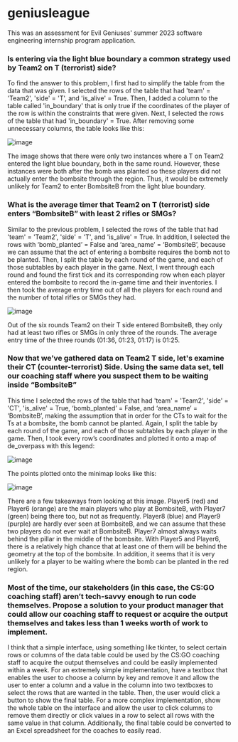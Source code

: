 # geniusleague

This was an assessment for Evil Geniuses' summer 2023 software engineering internship program application.

### Is entering via the light blue boundary a common strategy used by Team2 on T (terrorist) side?
To find the answer to this problem, I first had to simplify the table from the data that was given. I selected the rows of the table that had 'team' = 'Team2', 'side' = 'T', and 'is_alive' = True. Then, I added a column to the table called 'in_boundary' that is only true if the coordinates of the player of the row is within the constraints that were given. Next, I selected the rows of the table that had 'in_boundary' = True. After removing some unnecessary columns, the table looks like this:

![image](https://github.com/chmpchmp/geniusleague/assets/108765830/ce1cba85-12ca-4004-b2e1-7b0554afc70e)

The image shows that there were only two instances where a T on Team2 entered the light blue boundary, both in the same round. However, these instances were both after the bomb was planted so these players did not actually enter the bombsite through the region. Thus, it would be extremely unlikely for Team2 to enter BombsiteB from the light blue boundary.

### What is the average timer that Team2 on T (terrorist) side enters “BombsiteB” with least 2 rifles or SMGs?
Similar to the previous problem, I selected the rows of the table that had 'team' = 'Team2', 'side' = 'T', and 'is_alive' = True. In addition, I selected the rows with ‘bomb_planted’ = False and ‘area_name’ = ‘BombsiteB’, because we can assume that the act of entering a bombsite requires the bomb not to be planted. Then, I split the table by each round of the game, and each of those subtables by each player in the game. Next, I went through each round and found the first tick and its corresponding row when each player entered the bombsite to record the in-game time and their inventories. I then took the average entry time out of all the players for each round and the number of total rifles or SMGs they had.

![image](https://github.com/chmpchmp/geniusleague/assets/108765830/70fd2d52-b7ad-445f-aa2d-71dec85d5ae8)

Out of the six rounds Team2 on their T side entered BombsiteB, they only had at least two rifles or SMGs in only three of the rounds. The average entry time of the three rounds (01:36, 01:23, 01:17) is 01:25.

### Now that we’ve gathered data on Team2 T side, let's examine their CT (counter-terrorist) Side. Using the same data set, tell our coaching staff where you suspect them to be waiting inside “BombsiteB”
This time I selected the rows of the table that had 'team' = 'Team2', 'side' = 'CT', 'is_alive' = True, ‘bomb_planted’ = False, and ‘area_name’ = ‘BombsiteB’, making the assumption that in order for the CTs to wait for the Ts at a bombsite, the bomb cannot be planted. Again, I split the table by each round of the game, and each of those subtables by each player in the game. Then, I took every row’s coordinates and plotted it onto a map of de_overpass with this legend:

![image](https://github.com/chmpchmp/geniusleague/assets/108765830/8022e6bb-52d8-446e-842e-aec5bbc6049a)

The points plotted onto the minimap looks like this:

![image](https://github.com/chmpchmp/geniusleague/assets/108765830/958adbcb-c859-4d95-8e47-cfe9ac50b1bf)

There are a few takeaways from looking at this image. Player5 (red) and Player6 (orange) are the main players who play at BombsiteB, with Player7 (green) being there too, but not as frequently. Player8 (blue) and Player9 (purple) are hardly ever seen at BombsiteB, and we can assume that these two players do not ever wait at BombsiteB. Player7 almost always waits behind the pillar in the middle of the bombsite. With Player5 and Player6, there is a relatively high chance that at least one of them will be behind the geometry at the top of the bombsite. In addition, it seems that it is very unlikely for a player to be waiting where the bomb can be planted in the red region.

### Most of the time, our stakeholders (in this case, the CS:GO coaching staff) aren’t tech-savvy enough to run code themselves. Propose a solution to your product manager that could allow our coaching staff to request or acquire the output themselves and takes less than 1 weeks worth of work to implement.
I think that a simple interface, using something like tkinter, to select certain rows or columns of the data table could be used by the CS:GO coaching staff to acquire the output themselves and could be easily implemented within a week. For an extremely simple implementation, have a textbox that enables the user to choose a column by key and remove it and allow the user to enter a column and a value in the column into two textboxes to select the rows that are wanted in the table. Then, the user would click a button to show the final table. For a more complex implementation, show the whole table on the interface and allow the user to click columns to remove them directly or click values in a row to select all rows with the same value in that column. Additionally, the final table could be converted to an Excel spreadsheet for the coaches to easily read.
